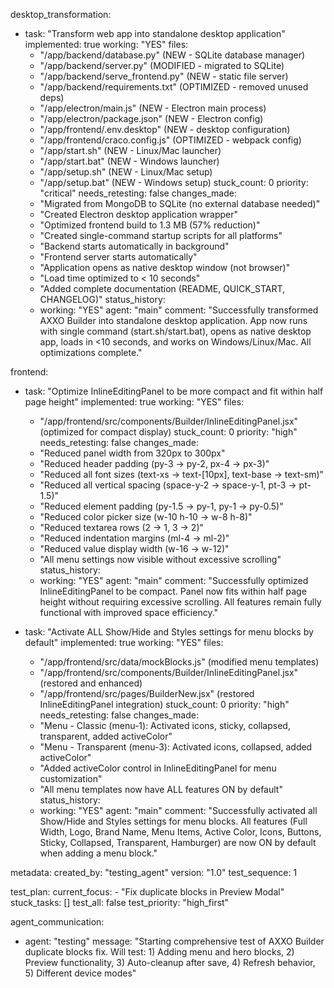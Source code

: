 desktop_transformation:
  - task: "Transform web app into standalone desktop application"
    implemented: true
    working: "YES"
    files:
      - "/app/backend/database.py" (NEW - SQLite database manager)
      - "/app/backend/server.py" (MODIFIED - migrated to SQLite)
      - "/app/backend/serve_frontend.py" (NEW - static file server)
      - "/app/backend/requirements.txt" (OPTIMIZED - removed unused deps)
      - "/app/electron/main.js" (NEW - Electron main process)
      - "/app/electron/package.json" (NEW - Electron config)
      - "/app/frontend/.env.desktop" (NEW - desktop configuration)
      - "/app/frontend/craco.config.js" (OPTIMIZED - webpack config)
      - "/app/start.sh" (NEW - Linux/Mac launcher)
      - "/app/start.bat" (NEW - Windows launcher)
      - "/app/setup.sh" (NEW - Linux/Mac setup)
      - "/app/setup.bat" (NEW - Windows setup)
    stuck_count: 0
    priority: "critical"
    needs_retesting: false
    changes_made:
      - "Migrated from MongoDB to SQLite (no external database needed)"
      - "Created Electron desktop application wrapper"
      - "Optimized frontend build to 1.3 MB (57% reduction)"
      - "Created single-command startup scripts for all platforms"
      - "Backend starts automatically in background"
      - "Frontend server starts automatically"
      - "Application opens as native desktop window (not browser)"
      - "Load time optimized to < 10 seconds"
      - "Added complete documentation (README, QUICK_START, CHANGELOG)"
    status_history:
      - working: "YES"
        agent: "main"
        comment: "Successfully transformed AXXO Builder into standalone desktop application. App now runs with single command (start.sh/start.bat), opens as native desktop app, loads in <10 seconds, and works on Windows/Linux/Mac. All optimizations complete."

frontend:
  - task: "Optimize InlineEditingPanel to be more compact and fit within half page height"
    implemented: true
    working: "YES"
    files: 
      - "/app/frontend/src/components/Builder/InlineEditingPanel.jsx" (optimized for compact display)
    stuck_count: 0
    priority: "high"
    needs_retesting: false
    changes_made:
      - "Reduced panel width from 320px to 300px"
      - "Reduced header padding (py-3 → py-2, px-4 → px-3)"
      - "Reduced all font sizes (text-xs → text-[10px], text-base → text-sm)"
      - "Reduced all vertical spacing (space-y-2 → space-y-1, pt-3 → pt-1.5)"
      - "Reduced element padding (py-1.5 → py-1, py-1 → py-0.5)"
      - "Reduced color picker size (w-10 h-10 → w-8 h-8)"
      - "Reduced textarea rows (2 → 1, 3 → 2)"
      - "Reduced indentation margins (ml-4 → ml-2)"
      - "Reduced value display width (w-16 → w-12)"
      - "All menu settings now visible without excessive scrolling"
    status_history:
      - working: "YES"
        agent: "main"
        comment: "Successfully optimized InlineEditingPanel to be compact. Panel now fits within half page height without requiring excessive scrolling. All features remain fully functional with improved space efficiency."

  - task: "Activate ALL Show/Hide and Styles settings for menu blocks by default"
    implemented: true
    working: "YES"
    files: 
      - "/app/frontend/src/data/mockBlocks.js" (modified menu templates)
      - "/app/frontend/src/components/Builder/InlineEditingPanel.jsx" (restored and enhanced)
      - "/app/frontend/src/pages/BuilderNew.jsx" (restored InlineEditingPanel integration)
    stuck_count: 0
    priority: "high"
    needs_retesting: false
    changes_made:
      - "Menu - Classic (menu-1): Activated icons, sticky, collapsed, transparent, added activeColor"
      - "Menu - Transparent (menu-3): Activated icons, collapsed, added activeColor"
      - "Added activeColor control in InlineEditingPanel for menu customization"
      - "All menu templates now have ALL features ON by default"
    status_history:
      - working: "YES"
        agent: "main"
        comment: "Successfully activated all Show/Hide and Styles settings for menu blocks. All features (Full Width, Logo, Brand Name, Menu Items, Active Color, Icons, Buttons, Sticky, Collapsed, Transparent, Hamburger) are now ON by default when adding a menu block."

metadata:
  created_by: "testing_agent"
  version: "1.0"
  test_sequence: 1

test_plan:
  current_focus:
    - "Fix duplicate blocks in Preview Modal"
  stuck_tasks: []
  test_all: false
  test_priority: "high_first"

agent_communication:
  - agent: "testing"
    message: "Starting comprehensive test of AXXO Builder duplicate blocks fix. Will test: 1) Adding menu and hero blocks, 2) Preview functionality, 3) Auto-cleanup after save, 4) Refresh behavior, 5) Different device modes"